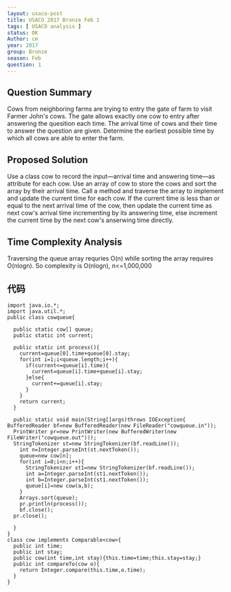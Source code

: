 ```yaml
---
layout: usaco-post
title: USACO 2017 Bronze Feb 1
tags: [ USACO analysis ]
status: OK
Author: cm
year: 2017
group: Bronze
season: Feb
question: 1
---
```


## Question Summary

Cows from neighboring farms are trying to entry the gate of farm to visit Farmer John's cows. The gate allows exactly one cow to entry after answering the quesition each time. The arrival time of cows and their time to answer the question are given. Determine the earliest possible time by which all cows are able to enter the farm.

## Proposed Solution

Use a class cow to record the input—arrival time and answering time—as attribute for each cow. Use an array of cow to store the cows and sort the array by their arrival time. Call a method and traverse the array to implement and update the current time for each cow. If the current time is less than or equal to the next arrival time of the cow, then update the current time as next cow's arrival time incrementing by its answering time, else increment the current time by the next cow's anserwing time directly.

## Time Complexity Analysis

Traversing the queue array requries O(n) while sorting the array requires O(nlogn).  So complexity is O(nlogn), n<=1,000,000

## 代码

```
import java.io.*;
import java.util.*;
public class cowqueue{

  public static cow[] queue;
  public static int current;
  
  public static int process(){
    current=queue[0].time+queue[0].stay;
    for(int i=1;i<queue.length;i++){
      if(current<=queue[i].time){
        current=queue[i].time+queue[i].stay;
      }else{
        current+=queue[i].stay;
      }
    }
    return current;
  }
  
  public static void main(String[]args)throws IOException{
BufferedReader bf=new BufferedReader(new FileReader("cowqueue.in"));
  PrintWriter pr=new PrintWriter(new BufferedWriter(new FileWriter("cowqueue.out")));
  StringTokenizer st=new StringTokenizer(bf.readLine());
    int n=Integer.parseInt(st.nextToken());
    queue=new cow[n];
    for(int i=0;i<n;i++){
      StringTokenizer st1=new StringTokenizer(bf.readLine());
      int a=Integer.parseInt(st1.nextToken());
      int b=Integer.parseInt(st1.nextToken());
      queue[i]=new cow(a,b);
    }
    Arrays.sort(queue);
    pr.println(process());
    bf.close();
  pr.close();
  
  }
}
class cow implements Comparable<cow>{
  public int time;
  public int stay;
  public cow(int time,int stay){this.time=time;this.stay=stay;}
  public int compareTo(cow o){
    return Integer.compare(this.time,o.time);
  }
}
```


